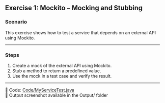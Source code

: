 ## Exercise 1: Mockito – Mocking and Stubbing

### Scenario

This exercise shows how to test a service that depends on an external API using Mockito.

---

### Steps

1. Create a mock of the external API using Mockito.
2. Stub a method to return a predefined value.
3. Use the mock in a test case and verify the result.

---

📁 Code: [Code/MyServiceTest.java](../../Week2_JUnit/junit/src/test/java/com/example/MyServiceTest.java)  
📸 Output screenshot available in the Output/ folder